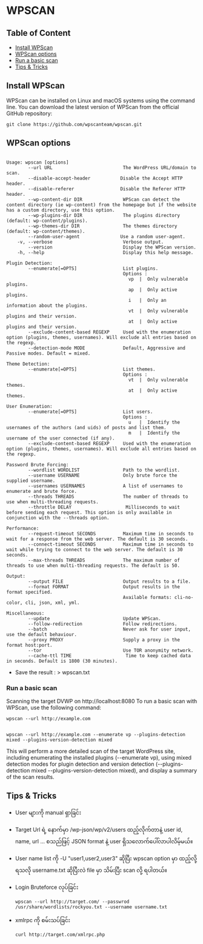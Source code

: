 # WPSCAN
## Table of Content
- [Install WPScan](#install-wpscan)
- [WPScan options](#wpscan-options)
- [Run a basic scan](#run-a-basic-scan)
- [Tips & Tricks](#tips&tricks)
## Install WPScan

WPScan can be installed on Linux and macOS systems using the command line. You can download the latest version of WPScan from the official GitHub repository:

```shell
git clone https://github.com/wpscanteam/wpscan.git
```

## WPScan options

```shell

Usage: wpscan [options]
        --url URL                          The WordPress URL/domain to scan.
        --disable-accept-header           Disable the Accept HTTP header.
        --disable-referer                 Disable the Referer HTTP header.
        --wp-content-dir DIR               WPScan can detect the content directory (ie wp-content) from the homepage but if the website has a custom directory, use this option.
        --wp-plugins-dir DIR               The plugins directory (default: wp-content/plugins).
        --wp-themes-dir DIR                The themes directory (default: wp-content/themes).
        --random-user-agent               Use a random user-agent.
    -v, --verbose                          Verbose output.
        --version                          Display the WPScan version.
    -h, --help                             Display this help message.

Plugin Detection:
        --enumerate[=OPTS]                 List plugins.
                                           Options :
                                             vp  |  Only vulnerable plugins.
                                             ap  |  Only active plugins.
                                             i   |  Only an information about the plugins.
                                             vt  |  Only vulnerable plugins and their version.
                                             at  |  Only active plugins and their version.
        --exclude-content-based REGEXP     Used with the enumeration option (plugins, themes, usernames). Will exclude all entries based on the regexp.
        --detection-mode MODE              Default, Aggressive and Passive modes. Default = mixed.

Theme Detection:
        --enumerate[=OPTS]                 List themes.
                                           Options :
                                             vt  |  Only vulnerable themes.
                                             at  |  Only active themes.

User Enumeration:
        --enumerate[=OPTS]                 List users.
                                           Options :
                                             u   |  Identify the usernames of the authors (and uids) of posts and list them.
                                             m   |  Identify the username of the user connected (if any).
        --exclude-content-based REGEXP     Used with the enumeration option (plugins, themes, usernames). Will exclude all entries based on the regexp.

Password Brute Forcing:
        --wordlist WORDLIST                Path to the wordlist.
        --username USERNAME                Only brute force the supplied username.
        --usernames USERNAMES              A list of usernames to enumerate and brute force.
        --threads THREADS                  The number of threads to use when multi-threading requests.
        --throttle DELAY                    Milliseconds to wait before sending each request. This option is only available in conjunction with the --threads option.

Performance:
        --request-timeout SECONDS          Maximum time in seconds to wait for a response from the web server. The default is 30 seconds.
        --connect-timeout SECONDS          Maximum time in seconds to wait while trying to connect to the web server. The default is 30 seconds.
        --max-threads THREADS              The maximum number of threads to use when multi-threading requests. The default is 50.

Output:
        --output FILE                      Output results to a file.
        --format FORMAT                    Output results in the format specified.
                                           Available formats: cli-no-color, cli, json, xml, yml.

Miscellaneous:
        --update                           Update WPScan.
        --follow-redirection               Follow redirections.
        --batch                            Never ask for user input, use the default behaviour.
        --proxy PROXY                      Supply a proxy in the format host:port.
        --tor                              Use TOR anonymity network.
        --cache-ttl TIME                    Time to keep cached data in seconds. Default is 1800 (30 minutes).
```
- Save the result : \> wpscan.txt

### Run a basic scan
Scanning the target DVWP on http://localhost:8080
To run a basic scan with WPScan, use the following command:

```shell
wpscan --url http://example.com
```

```shell

wpscan --url http://example.com --enumerate vp --plugins-detection mixed --plugins-version-detection mixed
```
This will perform a more detailed scan of the target WordPress site, including enumerating the installed plugins (--enumerate vp), using mixed detection modes for plugin detection and version detection (--plugins-detection mixed --plugins-version-detection mixed), and display a summary of the scan results.

## Tips & Tricks
- User များကို manual ရှာခြင်း
- Target Url ရဲ့ နောက်မှာ /wp-json/wp/v2/users ထည့်လိုက်တာနဲ့ user id, name, url ... စသည်ဖြင့် JSON format နဲ့ user ရှိသလောက်ပေါ်လာပါလိမ့်မယ်။
- User name list ကို -U "user1,user2,user3" ဆိုပြီး wpscan option မှာ ထည့်လို့ရသလို username.txt ဆိုပြီးလဲ file မှာ သိမ်းပြီး scan လို့ ရပါတယ်။
- Login Bruteforce လုပ်ခြင်း
  ```shell
  wpscan --url http://target.com/ --passwrod /usr/share/wordlists/rockyou.txt --username username.txt
  ```
  
- xmlrpc ကို စမ်းသပ်ခြင်း
  ```shell
  curl http://target.com/xmlrpc.php







